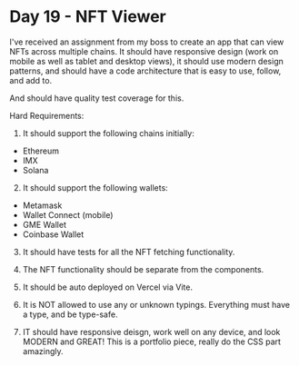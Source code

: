 # Day 19 - NFT Viewer

I've received an assignment from my boss to create an app that can view NFTs across multiple chains. It should have responsive design (work on mobile as well as tablet and desktop views), it should use modern design patterns, and should have a code architecture that is easy to use, follow, and add to.

And should have quality test coverage for this.

Hard Requirements:

1. It should support the following chains initially:

- Ethereum
- IMX
- Solana

2. It should support the following wallets:

- Metamask
- Wallet Connect (mobile)
- GME Wallet
- Coinbase Wallet

3. It should have tests for all the NFT fetching functionality.

4. The NFT functionality should be separate from the components.

5. It should be auto deployed on Vercel via Vite.

6. It is NOT allowed to use any or unknown typings. Everything must have a type, and be type-safe.

7. IT should have responsive deisgn, work well on any device, and look MODERN and GREAT! This is a portfolio piece, really do the CSS part amazingly.
